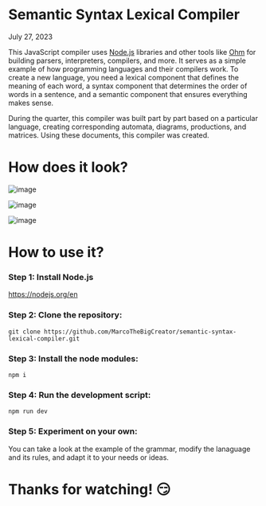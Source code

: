 # Semantic Syntax Lexical Compiler

July 27, 2023 

This JavaScript compiler uses [Node.js](https://nodejs.org/en) libraries and other tools like [Ohm](https://ohmjs.org/) for building parsers, interpreters, compilers, and more. It serves as a simple example of how programming languages and their compilers work. To create a new language, you need a lexical component that defines the meaning of each word, a syntax component that determines the order of words in a sentence, and a semantic component that ensures everything makes sense.

During the quarter, this compiler was built part by part based on a particular language, creating corresponding automata, diagrams, productions, and matrices. Using these documents, this compiler was created.

# How does it look?

![image](https://github.com/MarcoTheBigCreator/semantic-syntax-lexical-compiler/assets/86860760/5e7ed4f6-9507-46a8-aebb-6fbccb382509)


![image](https://github.com/MarcoTheBigCreator/semantic-syntax-lexical-compiler/assets/86860760/87f5f406-bc53-486d-baa6-726091230936)


![image](https://github.com/MarcoTheBigCreator/semantic-syntax-lexical-compiler/assets/86860760/a313aaaa-66ba-49a4-91bb-05844eab4c2a)


# How to use it?

### Step 1: Install Node.js
https://nodejs.org/en

### Step 2: Clone the repository:
<pre><code>git clone https://github.com/MarcoTheBigCreator/semantic-syntax-lexical-compiler.git</code></pre>

### Step 3: Install the node modules:
<pre><code>npm i</code></pre>

### Step 4: Run the development script:
<pre><code>npm run dev</code></pre>

### Step 5: Experiment on your own:
You can take a look at the example of the grammar, modify the lanaguage and its rules, and adapt it to your needs or ideas.

# Thanks for watching! 😏
